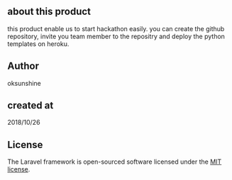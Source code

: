 ## about this product

this product enable us to start hackathon easily.
you can create the github repository, invite you team member to the repositry and deploy the python templates on heroku.

## Author

oksunshine

## created at

2018/10/26

## License

The Laravel framework is open-sourced software licensed under the [MIT license](https://opensource.org/licenses/MIT).
